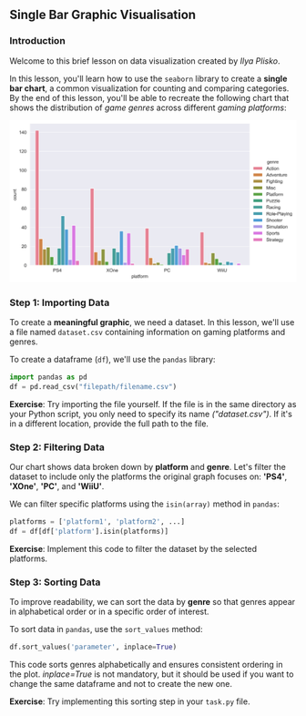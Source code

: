 ## Single Bar Graphic Visualisation

### Introduction

Welcome to this brief lesson on data visualization created by *Ilya Plisko*.

In this lesson, you'll learn how to use the `seaborn` library to create a **single bar chart**, 
a common visualization for counting and comparing categories. 
By the end of this lesson, 
you'll be able to recreate the following chart that shows the distribution of *game genres* across different *gaming platforms*:

![Example Chart](example.png)

### Step 1: Importing Data

To create a **meaningful graphic**, we need a dataset. In this lesson, 
we'll use a file named `dataset.csv` containing information on gaming platforms and genres.

To create a dataframe (`df`), we'll use the `pandas` library:

``` python
import pandas as pd
df = pd.read_csv("filepath/filename.csv")
```

**Exercise**: Try importing the file yourself. If the file is in the same directory as your Python script, 
you only need to specify its name *("dataset.csv")*. 
If it's in a different location, provide the full path to the file.

### Step 2: Filtering Data

Our chart shows data broken down by **platform** and **genre**. 
Let's filter the dataset to include only the platforms the original graph focuses on: 
**'PS4'**, **'XOne'**, **'PC'**, and **'WiiU'**.

We can filter specific platforms using the `isin(array)` method in `pandas`:

``` python
platforms = ['platform1', 'platform2', ...]
df = df[df['platform'].isin(platforms)]
```

**Exercise**: Implement this code to filter the dataset by the selected platforms.

### Step 3: Sorting Data

To improve readability, we can sort the data by **genre** so that genres appear in alphabetical order or in a specific order of interest.

To sort data in `pandas`, use the `sort_values` method:

``` python
df.sort_values('parameter', inplace=True)
```

This code sorts genres alphabetically and ensures consistent ordering in the plot. 
*inplace=True* is not mandatory, but it should be used if you want to change the same dataframe and not to create the new one.

**Exercise**: Try implementing this sorting step in your `task.py` file.
